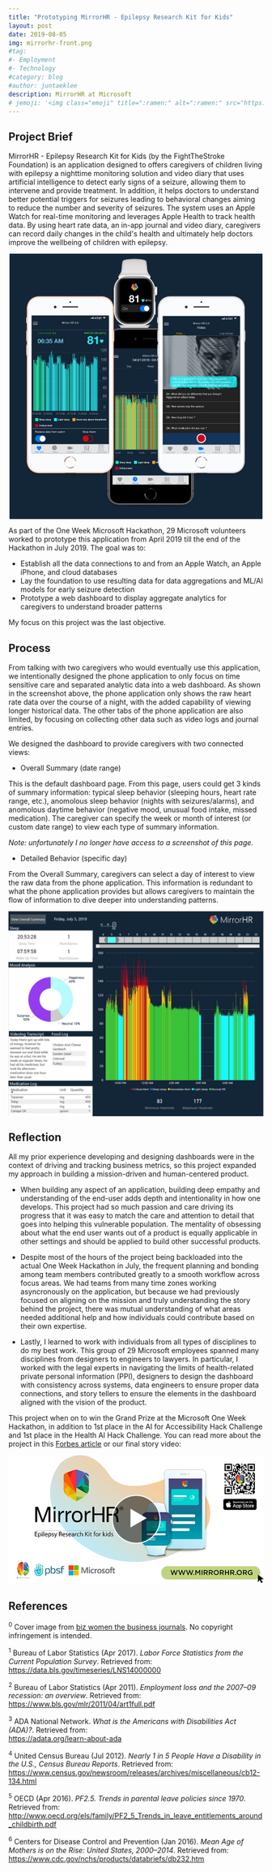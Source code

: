 ```yaml
---
title: "Prototyping MirrorHR - Epilepsy Research Kit for Kids"
layout: post
date: 2019-08-05
img: mirrorhr-front.png
#tag:
#- Employment
#- Technology
#category: blog
#author: juntaeklee
description: MirrorHR at Microsoft
# jemoji: '<img class="emoji" title=":ramen:" alt=":ramen:" src="https://assets.raw.githubusercontent.com/images/icons/emoji/unicode/1f35c.png" height="20" width="20" align="absmiddle">'
---
```


## Project Brief

MirrorHR - Epilepsy Research Kit for Kids (by the FightTheStroke Foundation) is an application designed to offers caregivers of children living with epilepsy a nighttime monitoring solution and video diary that uses artificial intelligence to detect early signs of a seizure, allowing them to intervene and provide treatment. In addition, it helps doctors to understand better potential triggers for seizures leading to behavioral changes aiming to reduce the number and severity of seizures. The system uses an Apple Watch for real-time monitoring and leverages Apple Health to track health data. By using heart rate data, an in-app journal and video diary, caregivers can record daily changes in the child's health and ultimately help doctors improve the wellbeing of children with epilepsy.

<p align="center">
    <img align="center" src="/assets/img/mirrorhr-demo.jpeg" width="500">
</p>

As part of the One Week Microsoft Hackathon, 29 Microsoft volunteers worked to prototype this application from April 2019 till the end of the Hackathon in July 2019. The goal was to:
 - Establish all the data connections to and from an Apple Watch, an Apple iPhone, and cloud databases
 - Lay the foundation to use resulting data for data aggregations and ML/AI models for early seizure detection
 - Prototype a web dashboard to display aggregate analytics for caregivers to understand broader patterns

My focus on this project was the last objective. 

## Process

From talking with two caregivers who would eventually use this application, we intentionally designed the phone application to only focus on time sensitive care and separated analytic data into a web dashboard. As shown in the screenshot above, the phone application only shows the raw heart rate data over the course of a night, with the added capability of viewing longer historical data. The other tabs of the phone application are also limited, by focusing on collecting other data such as video logs and journal entries. 

We designed the dashboard to provide caregivers with two connected views: 
 - Overall Summary (date range)

This is the default dashboard page. From this page, users could get 3 kinds of summary information: typical sleep behavior (sleeping hours, heart rate range, etc.), anomolous sleep behavior (nights with seizures/alarms), and anomolous daytime behavior (negative mood, unusual food intake, missed medication). The caregiver can specify the week or month of interest (or custom date range) to view each type of summary information.

*Note: unfortunately I no longer have access to a screenshot of this page.*

 - Detailed Behavior (specific day)

 From the Overall Summary, caregivers can select a day of interest to view the raw data from the phone application. This information is redundant to what the phone application provides but allows caregivers to maintain the flow of information to dive deeper into understanding patterns. 

<p align="center">
    <img align="center" src="/assets/img/mirrorhr-dashboard-ss.jpeg">
</p>

## Reflection

All my prior experience developing and designing dashboards were in the context of driving and tracking business metrics, so this project expanded my approach in building a mission-driven and human-centered product.

 - When building any aspect of an application, building deep empathy and understanding of the end-user adds depth and intentionality in how one develops. This project had so much passion and care driving its progress that it was easy to match the care and attention to detail that goes into helping this vulnerable population. The mentality of obsessing about what the end user wants out of a product is equally applicable in other settings and should be applied to build other successful products. 

 - Despite most of the hours of the project being backloaded into the actual One Week Hackathon in July, the frequent planning and bonding among team members contributed greatly to a smooth workflow across focus areas. We had teams from many time zones working asyncronously on the application, but because we had previously focused on aligning on the mission and truly understanding the story behind the project, there was mutual understanding of what areas needed additional help and how individuals could contribute based on their own expertise. 

 - Lastly, I learned to work with individuals from all types of disciplines to do my best work. This group of 29 Microsoft employees spanned many disciplines from designers to engineers to lawyers. In particular, I worked with the legal experts in navigating the limits of health-related private personal information (PPI), designers to design the dashboard with consistency across systems, data engineers to ensure proper data connections, and story tellers to ensure the elements in the dashboard aligned with the vision of the product. 

 This project when on to win the Grand Prize at the Microsoft One Week Hackathon, in addition to 1st place in the AI for Accessibility Hack Challenge and 1st place in the Health AI Hack Challenge. You can read more about the project in this [Forbes article](https://www.forbes.com/sites/afdhelaziz/2020/09/15/the-mirrorhr-project-how-a-team-of-microsoft-employees-created-an-early-warning-system-for-kids-with-epilepsy/?sh=5adb0cc86e6f) or our final story video:

<p align="center">
    <a href="https://youtu.be/3l8fWDcyDE8"><img src="/assets/img/mirrorhr-play.png" width="600"></a>
</p>


## References

<sup>0</sup> Cover image from [biz women the business journals](https://www.bizjournals.com/bizwomen/news/latest-news/2021/09/ai-hiring-women-employment-gaps.html?page=all). No copyright infringement is intended.

<sup>1</sup> Bureau of Labor Statistics (Apr 2017). *Labor Force Statistics from the Current Population Survey*. Retrieved from:  
<https://data.bls.gov/timeseries/LNS14000000>  

<sup>2</sup> Bureau of Labor Statistics (Apr 2011). *Employment loss and the 2007–09
recession: an overview*. Retrieved from:  
<https://www.bls.gov/mlr/2011/04/art1full.pdf>  

<sup>3</sup> ADA National Network. *What is the Americans with Disabilities Act (ADA)?*.
Retrieved from:  
<https://adata.org/learn-about-ada>  

<sup>4</sup> United Census Bureau (Jul 2012). *Nearly 1 in 5 People Have a Disability in the U.S., Census Bureau Reports*. Retrieved from:  
<https://www.census.gov/newsroom/releases/archives/miscellaneous/cb12-134.html>  

<sup>5</sup> OECD (Apr 2016). *PF2.5. Trends in parental leave policies since 1970*.
Retrieved from:  
<http://www.oecd.org/els/family/PF2_5_Trends_in_leave_entitlements_around_childbirth.pdf>  

<sup>6</sup> Centers for Disease Control and Prevention (Jan 2016). *Mean Age of Mothers is on the Rise: United States, 2000–2014*. Retrieved from:  
<https://www.cdc.gov/nchs/products/databriefs/db232.htm>  



[fig:varimp]: https://raw.githubusercontent.com/leejunta/Employment/master/figures/varimp.png
[fig:disa]: https://raw.githubusercontent.com/leejunta/Employment/master/figures/disability.png
[fig:disinc]: https://raw.githubusercontent.com/leejunta/Employment/master/figures/income.png
[fig:agesex]: https://raw.githubusercontent.com/leejunta/Employment/master/figures/ageempsex.png
[fig:paremp]: https://raw.githubusercontent.com/leejunta/Employment/master/figures/parentalemp.png
[fig:jobinc]: https://raw.githubusercontent.com/leejunta/Employment/master/figures/incomeint.png
